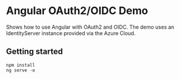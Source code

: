 # Angular OAuth2/OIDC Demo

Shows how to use Angular with OAuth2 and OIDC. The demo uses an IdentityServer instance provided via the Azure Cloud.

## Getting started

```
npm install
ng serve -o
```
